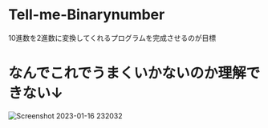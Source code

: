 # Tell-me-Binarynumber
10進数を2進数に変換してくれるプログラムを完成させるのが目標

# なんでこれでうまくいかないのか理解できない↓
![Screenshot 2023-01-16 232032](https://user-images.githubusercontent.com/86777445/212699933-879fc02b-486d-4b81-bbb8-694f8aa7ae6d.jpg)

